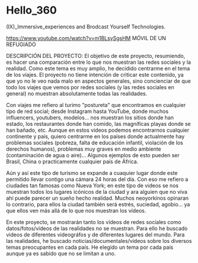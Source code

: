 # Hello_360

(IX)_Immersive_experiences and Brodcast Yourself Technologies.

https://www.youtube.com/watch?v=m1BLsySgsHM MÓVIL DE UN REFUGIADO



DESCRIPCIÓN DEL PROYECTO:
El objetivo de este proyecto, resumiendo, es hacer una comparación entre lo que nos muestran las redes sociales y la realidad. Como este tema es muy amplio, he decidido centrarme en el tema de los viajes. El proyecto no tiene intención de criticar este contenido, ya que yo no le veo nada malo en aspectos generales, sino concienciar de que todo los viajes que vemos por redes sociales (y las redes sociales en general) no muestran absolutamente todas las realidades. 

Con viajes me refiero al turimo "postureta" que encontramos en cualquier tipo de red social; desde Instagram hasta YouTube, donde muchos influencers, youtubers, modelos... nos muestran los sitios donde han estado, los restaurantes donde han comido, las magníficas playas donde se han bañado, etc. Aunque en estos videos podemos encontrarnos cualquier continente y país, quiero centrarme en los países donde actualmente hay problemas sociales (pobreza, falta de educación infantil, violación de los derechos humanos), problemas muy graves en medio ambiente (contaminación de agua o aire)... Algunos ejemplos de esto pueden ser Brasil, China o practicamente cualquier país de África. 

Aún y así este tipo de turismo se expande a cuaquier lugar donde este permitido llevar contigo una cámara 24 horas del día. Con eso me refiero a ciudades tan famosas como Nueva York; en este tipo de videos se nos muestran todos los lugares icónicos de la ciudad y ara alguien que no viva ahí puede parecer un sueño hecho realidad. Muchos neoyorkinos opinaran lo contrario, para ellos la ciudad también será estrés, suciedad, agobio... ya que ellos ven más allá de lo que nos muestran los vídeos. 

En este proyecto, se mostrarán tanto los vídeos de redes sociales como datos/fotos/vídeos de las realidades no se muestran. Para ello he buscado videos de diferentes videográfos y de diferentes lugares del mundo. Para las realidades, he buscado noticias/documentales/vídeos sobre los diversos temas preocupantes en cada país. He elegido un tema por cada país aunque ya es sabido que no se limitan a uno.
